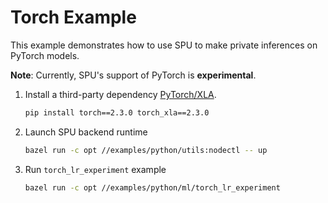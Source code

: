# Torch Example

This example demonstrates how to use SPU to make private inferences on PyTorch models.

**Note**: Currently, SPU's support of PyTorch is **experimental**.

1. Install a third-party dependency [PyTorch/XLA](https://github.com/pytorch/xla).

    ```sh
    pip install torch==2.3.0 torch_xla==2.3.0
    ```

2. Launch SPU backend runtime

    ```sh
    bazel run -c opt //examples/python/utils:nodectl -- up
    ```

3. Run `torch_lr_experiment` example

    ```sh
    bazel run -c opt //examples/python/ml/torch_lr_experiment
    ```

